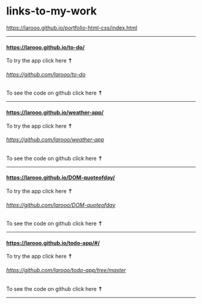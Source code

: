# links-to-my-work


https://larooo.github.io/portfolio-html-css/index.html

--------------------------------------------------------------------------


#### https://larooo.github.io/to-do/   
To try the app click here **⇡**



###### https://github.com/larooo/to-do  
To see the code on github click here **⇡**

-------------------------------------------------------------------------------

#### https://larooo.github.io/weather-app/  
To try the app click here **⇡**


###### https://github.com/larooo/weather-app  
To see the code on github click here **⇡**


-----------------------------------------------------------------------------

#### https://larooo.github.io/DOM-quoteofday/
To try the app click here **⇡**


###### https://github.com/larooo/DOM-quoteofday  
To see the code on github click here **⇡**

------------------------------------------------------------------------------

#### https://larooo.github.io/todo-app/#/  
To try the app click here **⇡**


###### https://github.com/larooo/todo-app/tree/master  
To see the code on github click here **⇡**

---------------------------------------------------------------------------------

